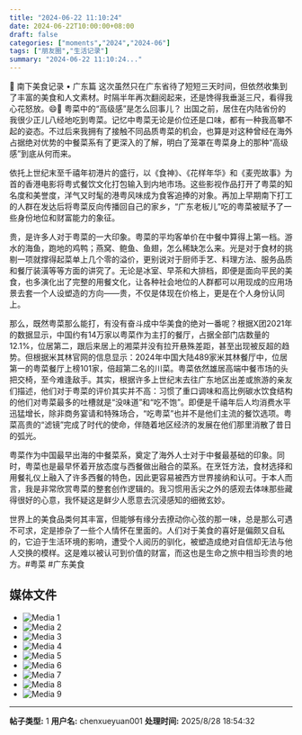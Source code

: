 ```yaml
---
title: "2024-06-22 11:10:24"
date: 2024-06-22T10:00:00+08:00
draft: false
categories: ["moments","2024","2024-06"]
tags: ["朋友圈","生活记录"]
summary: "2024-06-22 11:10:24..."
---
```


🧭 南下美食记录 • 广东篇
​
这次​虽然只在广东省待了短短三天时间，但依然收集到了丰富的美食和人文素材。时隔半年再次翻阅起来，还是馋得我垂涎三尺，看得我心花怒放。😄
​
🧐 ​粤菜中的“高级感”是怎么回事儿？
​
出国之前，居住在内陆省份的我很少正儿八经地吃到粤菜。记忆中粤菜无论是价位还是口味，都有一种我高攀不起的姿态。不过后来我拥有了接触不同品质粤菜的机会，也算是对这种曾经在海外占据绝对优势的中餐菜系有了更深入的了解，明白了笼罩在粤菜身上的那种“高级感”到底从何而来。

依托上世纪末至千禧年初港片的盛行，以《食神》、《花样年华》和《麦兜故事》为首的香港电影将粤式餐饮文化打包输入到内地市场。这些影视作品打开了粤菜的知名度和美誉度，洋气又时髦的港粤风味成为食客追捧的对象。再加上早期南下打工的人群在发达后将粤菜反向传播回自己的家乡，“广东老板儿”吃的粤菜被赋予了一些身份地位和财富能力的象征。

贵，是许多人对于粤菜的一大印象。粤菜的平均客单价在中餐中算得上第一档。游水的海鱼，跑地的鸡鸭；燕窝、鲍鱼、鱼翅，怎么稀缺怎么来。光是对于食材的挑剔一项就撑得起菜单上几个零的溢价，更别说对于厨师手艺、料理方法、服务品质和餐厅装潢等等方面的讲究了。无论是冰室、早茶和大排档，即便是面向平民的美食，也多演化出了完整的用餐文化，让各种社会地位的人群都可以用现成的应用场景去套一个人设塑造的方向——贵，不仅是体现在价格上，更是在个人身份认同上。

那么，既然粤菜那么能打，有没有奋斗成中华美食的绝对一番呢？根据X团2021年的数据显示，中国约有14万家以粤菜作为主打的餐厅，占据全部门店数量的12.1%，位居第二，跟后来居上的湘菜并没有拉开悬殊差距，甚至出现被反超的趋势。但根据米其林官网的信息显示：2024年中国大陆489家米其林餐厅中，位居第一的粤菜餐厅上榜101家，倍超第二名的川菜。粤菜依然雄居高端中餐市场的头把交椅，至今难逢敌手。
​
其实，根据许多上世纪末去往广东地区出差或旅游的亲友们描述，他们对于粤菜的评价其实并不高：习惯了重口调味和高比例碳水饮食结构的他们对粤菜最多的吐槽就是“没味道”和“吃不饱”。即便是千禧年后人均消费水平迅猛增长，除非商务宴请和特殊场合，“吃粤菜”也并不是他们主流的餐饮选项。粤菜高贵的“滤镜”完成了时代的使命，伴随着地区经济的发展在他们那里消散了昔日的弧光。

​粤菜作为中国最早出海的中餐菜系，奠定了海外人士对于中餐最基础的印象。同时，粤菜也是最早怀着开放态度与西餐做出融合的菜系。在烹饪方法，食材选择和用餐礼仪上融入了许多西餐的特色，因此更容易被西方世界接纳和认可。于本人而言，我是非常欣赏粤菜的整套创作逻辑的。我习惯用舌尖之外的感观去体味那些藏得很好的心意，我怀疑这是鲜少人愿意去沉浸感知的细微玄妙。

世界上的美食品类何其丰富，但能够有缘分去撩动你心弦的那一味，总是那么可遇不可求，定是掺杂了一些个人情怀在里面的。人们对于美食的喜好是偏颇又自私的，它迫于生活环境的影响，遭受个人阅历的驯化，被塑造成绝对自信却无法与他人交换的模样。这是难以被认可到价值的财富，而这也是生命之旅中相当珍贵的地方。
​
​#粤菜
​#广东美食

## 媒体文件

- ![Media 1](/Moments/photos/2024-06-22/202406221110240.jpg)
- ![Media 2](/Moments/photos/2024-06-22/202406221110241.jpg)
- ![Media 3](/Moments/photos/2024-06-22/202406221110242.jpg)
- ![Media 4](/Moments/photos/2024-06-22/202406221110243.jpg)
- ![Media 5](/Moments/photos/2024-06-22/202406221110244.jpg)
- ![Media 6](/Moments/photos/2024-06-22/202406221110245.jpg)
- ![Media 7](/Moments/photos/2024-06-22/202406221110246.jpg)
- ![Media 8](/Moments/photos/2024-06-22/202406221110247.jpg)
- ![Media 9](/Moments/photos/2024-06-22/202406221110248.jpg)

---

**帖子类型:** 1
**用户名:** chenxueyuan001
**处理时间:** 2025/8/28 18:54:32